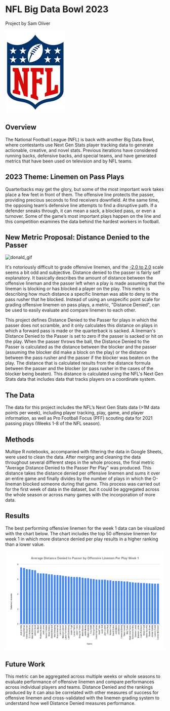 # NFL Big Data Bowl 2023
Project by Sam Oliver

![logo](./images/nfl_logo.png)

## Overview
The National Football League (NFL) is back with another Big Data Bowl, where contestants use Next Gen Stats player tracking data to generate actionable, creative, and novel stats. Previous iterations have considered running backs, defensive backs, and special teams, and have generated metrics that have been used on television and by NFL teams.

## 2023 Theme: Linemen on Pass Plays
Quarterbacks may get the glory, but some of the most important work takes place a few feet in front of them. The offensive line protects the passer, providing precious seconds to find receivers downfield. At the same time, the opposing team’s defensive line attempts to find a disruptive path. If a defender sneaks through, it can mean a sack, a blocked pass, or even a turnover. Some of the game’s most important plays happen on the line and this competition examines the data behind the hardest workers in football.

## New Metric Proposal: Distance Denied to the Passer
![donald_gif](./images/Donald.gif)

It's notoriously difficult to grade offensive linemen, and the [-2.0 to 2.0](https://www.pff.com/news/pro-how-we-grade-offensive-and-defensive-linemen) scale seems a bit odd and subjective. Distance denied to the passer is fairly self explanatory. It basically describes the amount of distance between the offensive lineman and the passer left when a play is made assuming that the lineman is blocking or has blocked a player on the play. This metric is describing how much distance a specific lineman was able to deny to the pass rusher that he blocked. Instead of using an unspecific point scale for grading offensive linemen on pass plays, a metric, "Distance Denied", can be used to easily evaluate and compare linemen to each other.

This project defines Distance Denied to the Passer for plays in which the passer does not scramble, and it only calculates this distance on plays in which a forward pass is made or the quarterback is sacked. A lineman's Distance Denied to the Passer is set to zero if the passer is sacked or hit on the play. When the passer throws the ball, the Distance Denied to the Passer is calculated as the distance between the blocker and the passer (assuming the blocker did make a block on the play) or the distance between the pass rusher and the passer if the blocker was beaten on the play. The distance that is calculated results from the distance formula between the passer and the blocker (or pass rusher in the cases of the blocker being beaten). This distance is calculated using the NFL's Next Gen Stats data that includes data that tracks players on a coordinate system.

## The Data
The data for this project includes the NFL’s Next Gen Stats data (>1M data points per week), including player tracking, play, game, and player information, as well as Pro Football Focus (PFF) scouting data for 2021 passing plays (Weeks 1-8 of the NFL season). 

## Methods
Multipe R notebooks, accompanied with filtering the data in Google Sheets, were used to clean the data. After merging and cleaning the data throughout several different steps in the whole process, the final metric "Average Distance Denied to the Passer Per Play" was produced. This distance takes the distance denied per offensive linemen and sums it over an entire game and finally divides by the number of plays in which the O-lineman blocked someone during that game. This process was carried out for the first week of data in the dataset, but it could be aggregated across the whole season or across many games with the incorporation of more data.

## Results
The best performing offensive linemen for the week 1 data can be visualized with the chart below. The chart includes the top 50 offensive linemen for week 1 in which more distance denied per play results in a higher ranking than a lower value.

![week1Results](./images/AverageDistanceDeniedPasserOffensiveLinemenPerPlayWeek1.png)

## Future Work
This metric can be aggregated across multiple weeks or whole seasons to evaluate performance of offensive linemen and compare performances across individual players and teams. Distance Denied and the rankings produced by it can also be correlated with other measures of success for offensive linemen and cross-validated with the linemen grading system to understand how well Distance Denied measures performance.
